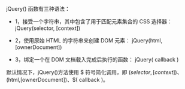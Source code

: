 
jQuery() 函数有三种语法：

* 1，接受一个字符串，其中包含了用于匹配元素集合的 CSS 选择器：
jQuery(selector, [context])

* 2，使用原始 HTML 的字符串来创建 DOM 元素：
jQuery(html,[ownerDocument])

* 3，绑定一个在 DOM 文档载入完成后执行的函数：
jQuery( callback )

默认情况下，jQuery()方法使用 $ 符号简化调用，即 $(selector, [context])、$(html,[ownerDocument])、$( callback )。

